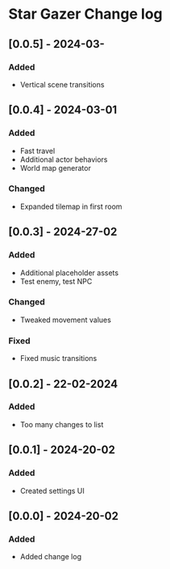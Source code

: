 # Star Gazer Change log

## [0.0.5] - 2024-03-

### Added

- Vertical scene transitions

## [0.0.4] - 2024-03-01

### Added

- Fast travel
- Additional actor behaviors
- World map generator

### Changed

- Expanded tilemap in first room

## [0.0.3] - 2024-27-02

### Added

- Additional placeholder assets
- Test enemy, test NPC

### Changed

- Tweaked movement values

### Fixed

- Fixed music transitions

## [0.0.2] - 22-02-2024

### Added

- Too many changes to list

## [0.0.1] - 2024-20-02

### Added

- Created settings UI

## [0.0.0] - 2024-20-02

### Added

- Added change log
